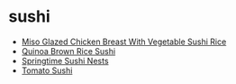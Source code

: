 # sushi

 * [Miso Glazed Chicken Breast With Vegetable Sushi Rice](index/m/miso-glazed-chicken-breast-with-vegetable-sushi-rice-232460.json)
 * [Quinoa Brown Rice Sushi](index/q/quinoa-brown-rice-sushi-51156610.json)
 * [Springtime Sushi Nests](index/s/springtime-sushi-nests-103256.json)
 * [Tomato Sushi](index/t/tomato-sushi-109633.json)
